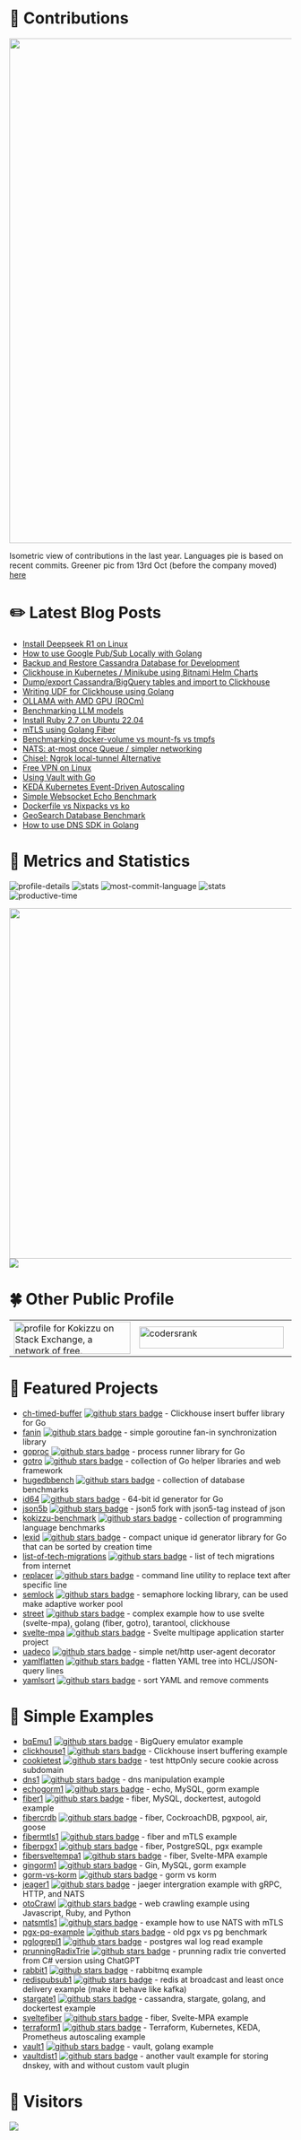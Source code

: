 # :sparkling_heart: Contributions

<a href="./profile-3d-contrib/profile-night-green.svg">
    <img width="900em" src="./profile-3d-contrib/profile-night-green.svg">
</a>

Isometric view of contributions in the last year. Languages pie is based on recent commits. Greener pic from 13rd Oct (before the company moved) [here](//raw.githubusercontent.com/kokizzu/kokizzu/1f9cb8e7c8c6c5712c22b13024a8296c5245f6e1/profile-3d-contrib/profile-night-green.svg)

# :pencil2: Latest Blog Posts

<!-- BLOG-POST-LIST:START -->
- [Install Deepseek R1 on Linux](https://kokizzu.blogspot.com/2025/01/install-deepseek-r1-on-linux.html)
- [How to use Google Pub/Sub Locally with Golang](https://kokizzu.blogspot.com/2024/06/how-to-use-google-pubsub-locally-with-go.html)
- [Backup and Restore Cassandra Database for Development](https://kokizzu.blogspot.com/2024/06/backup-and-restore-cassandra-database.html)
- [Clickhouse in Kubernetes / Minikube using Bitnami Helm Charts](https://kokizzu.blogspot.com/2024/03/clickhouse-in-kubernetes-minikube-using.html)
- [Dump/export Cassandra/BigQuery tables and import to Clickhouse](https://kokizzu.blogspot.com/2024/02/dump-cassandrabigquery-and-import-to.html)
- [Writing UDF for Clickhouse using Golang](https://kokizzu.blogspot.com/2024/02/writing-udf-for-clickhouse-using-golang.html)
- [OLLAMA with AMD GPU &lpar;ROCm&rpar;](https://kokizzu.blogspot.com/2024/01/ollama-with-amd-gpu-rocm.html)
- [Benchmarking LLM models](https://kokizzu.blogspot.com/2023/12/benchmarking-llm-models.html)
- [Install Ruby 2.7 on Ubuntu 22.04](https://kokizzu.blogspot.com/2023/11/install-ruby-27-on-ubuntu-2204.html)
- [mTLS using Golang Fiber](https://kokizzu.blogspot.com/2023/11/mlts-using-golang-fiber.html)
- [Benchmarking docker-volume vs mount-fs vs tmpfs](https://kokizzu.blogspot.com/2023/10/benchmarking-docker-volume-vs-mount-fs.html)
- [NATS: at-most once Queue / simpler networking](https://kokizzu.blogspot.com/2023/10/nats-at-most-once-queue-simpler.html)
- [Chisel: Ngrok local-tunnel Alternative](https://kokizzu.blogspot.com/2023/09/chisel-ngrok-local-tunnel-alternative.html)
- [Free VPN on Linux](https://kokizzu.blogspot.com/2023/08/free-vpn-on-linux.html)
- [Using Vault with Go](https://kokizzu.blogspot.com/2023/07/using-vault-with-go.html)
- [KEDA Kubernetes Event-Driven Autoscaling](https://kokizzu.blogspot.com/2023/07/keda-kubernetes-event-driven-autoscaling.html)
- [Simple Websocket Echo Benchmark](https://kokizzu.blogspot.com/2023/06/simple-websocket-echo-benchmark.html)
- [Dockerfile vs Nixpacks vs ko](https://kokizzu.blogspot.com/2023/05/dockerfile-vs-nixpacks.html)
- [GeoSearch Database Benchmark](https://kokizzu.blogspot.com/2023/04/geosearch-database-benchmark.html)
- [How to use DNS SDK in Golang](https://kokizzu.blogspot.com/2023/04/how-to-use-dns-sdk-in-golang.html)
<!-- BLOG-POST-LIST:END -->

# :dizzy: Metrics and Statistics

![profile-details](profile-summary-card-output/nord_dark/0-profile-details.svg)
![stats](profile-summary-card-output/nord_dark/1-repos-per-language.svg)
![most-commit-language](profile-summary-card-output/nord_dark/2-most-commit-language.svg)
![stats](profile-summary-card-output/nord_dark/3-stats.svg)
![productive-time](profile-summary-card-output/nord_dark/4-productive-time.svg)

<img width="625em" src="./github-metrics.svg" />
<img src="https://wakatime.com/share/@kokizzu/6dd07cd1-a350-4e55-9166-c0de2a126b7e.svg"></img>

# :four_leaf_clover: Other Public Profile

<table>
    <tr>
        <td>
<a href="https://stackexchange.com/users/1262084"><img src="https://stackexchange.com/users/flair/1262084.png" width="208" height="58" alt="profile for Kokizzu on Stack Exchange, a network of free, community-driven Q&amp;A sites" title="profile for Kokizzu on Stack Exchange, a network of free, community-driven Q&amp;A sites"></a>
        </td><td>
<a href="https://profile.codersrank.io/user/kokizzu"><img src="https://codersrank.io/wp-content/uploads/2019/11/cr-logo-horizontal-1.svg" alt="codersrank" width="258" height="39"></a>
        </td><td>
<a class="badge-base__link LI-simple-link" href="https://id.linkedin.com/in/kokizzu?trk=profile-badge">
<img src="https://img.shields.io/badge/LinkedIn-0077B5?style=for-the-badge&logo=linkedin&logoColor=white">
</a>
        </td><td>
<a href="https://medium.com/@kokizzu" target="_blank"><img alt="Medium" src="https://img.shields.io/badge/medium-%2312100E.svg?&style=for-the-badge&logo=medium&logoColor=white" /></a>
        </td>
    </tr>
</table>

# 🥇 Featured Projects

- [ch-timed-buffer](//github.com/kokizzu/ch-timed-buffer) [![github stars badge](https://img.shields.io/github/stars/kokizzu/ch-timed-buffer?style=flat)](https://github.com/kokizzu/ch-timed-buffer/stargazers) - Clickhouse insert buffer library for Go
- [fanin](//github.com/kokizzu/fanin) [![github stars badge](https://img.shields.io/github/stars/kokizzu/fanin?style=flat)](https://github.com/kokizzu/fanin/stargazers) - simple goroutine fan-in synchronization library
- [goproc](//github.com/kokizzu/goproc) [![github stars badge](https://img.shields.io/github/stars/kokizzu/goproc?style=flat)](https://github.com/kokizzu/goproc/stargazers) - process runner library for Go
- [gotro](//github.com/kokizzu/gotro) [![github stars badge](https://img.shields.io/github/stars/kokizzu/gotro?style=flat)](https://github.com/kokizzu/gotro/stargazers) - collection of Go helper libraries and web framework
- [hugedbbench](//github.com/kokizzu/hugedbbench) [![github stars badge](https://img.shields.io/github/stars/kokizzu/hugedbbench?style=flat)](https://github.com/kokizzu/hugedbbench/stargazers) - collection of database benchmarks
- [id64](//github.com/kokizzu/id64) [![github stars badge](https://img.shields.io/github/stars/kokizzu/id64?style=flat)](https://github.com/kokizzu/id64/stargazers) - 64-bit id generator for Go
- [json5b](//github.com/kokizzu/json5b) [![github stars badge](https://img.shields.io/github/stars/kokizzu/json5b?style=flat)](https://github.com/kokizzu/json5b/stargazers) - json5 fork with json5-tag instead of json
- [kokizzu-benchmark](//github.com/kokizzu/kokizzu-benchmark) [![github stars badge](https://img.shields.io/github/stars/kokizzu/kokizzu-benchmark?style=flat)](https://github.com/kokizzu/kokizzu-benchmark/stargazers) - collection of programming language benchmarks
- [lexid](//github.com/kokizzu/lexid) [![github stars badge](https://img.shields.io/github/stars/kokizzu/lexid?style=flat)](https://github.com/kokizzu/lexid/stargazers) - compact unique id generator library for Go that can be sorted by creation time
- [list-of-tech-migrations](//github.com/kokizzu/list-of-tech-migrations) [![github stars badge](https://img.shields.io/github/stars/kokizzu/list-of-tech-migrations?style=flat)](https://github.com/kokizzu/list-of-tech-migrations/stargazers) - list of tech migrations from internet
- [replacer](//github.com/kokizzu/replacer) [![github stars badge](https://img.shields.io/github/stars/kokizzu/replacer?style=flat)](https://github.com/kokizzu/replacer/stargazers) - command line utility to replace text after specific line
- [semlock](//github.com/kokizzu/semlock)  [![github stars badge](https://img.shields.io/github/stars/kokizzu/semlock?style=flat)](https://github.com/kokizzu/semlock/stargazers) - semaphore locking library, can be used make adaptive worker pool
- [street](//github.com/kokizzu/street) [![github stars badge](https://img.shields.io/github/stars/kokizzu/street?style=flat)](https://github.com/kokizzu/street/stargazers) - complex example how to use svelte (svelte-mpa), golang (fiber, gotro), tarantool, clickhouse
- [svelte-mpa](//github.com/kokizzu/svelte-mpa) [![github stars badge](https://img.shields.io/github/stars/kokizzu/svelte-mpa?style=flat)](https://github.com/kokizzu/svelte-mpa/stargazers) - Svelte multipage application starter project
- [uadeco](//github.com/kokizzu/uadeco) [![github stars badge](https://img.shields.io/github/stars/kokizzu/uadeco?style=flat)](https://github.com/kokizzu/uadeco/stargazers) - simple net/http user-agent decorator
- [yamlflatten](//github.com/kokizzu/yamlflatten) [![github stars badge](https://img.shields.io/github/stars/kokizzu/yamlflatten?style=flat)](https://github.com/kokizzu/yamlflatten/stargazers) - flatten YAML tree into HCL/JSON-query lines
- [yamlsort](//github.com/kokizzu/yamlsort) [![github stars badge](https://img.shields.io/github/stars/kokizzu/yamlsort?style=flat)](https://github.com/kokizzu/yamlsort/stargazers) - sort YAML and remove comments

# 🥈 Simple Examples
- [bqEmu1](//github.com/kokizzu/bqEmu1) [![github stars badge](https://img.shields.io/github/stars/kokizzu/bqEmu1?style=flat)](https://github.com/kokizzu/bqEmu1/stargazers) - BigQuery emulator example
- [clickhouse1](//github.com/kokizzu/clickhouse1) [![github stars badge](https://img.shields.io/github/stars/kokizzu/clickhouse1?style=flat)](https://github.com/kokizzu/clickhouse1/stargazers) - Clickhouse insert buffering example
- [cookietest](//github.com/kokizzu/cookietest) [![github stars badge](https://img.shields.io/github/stars/kokizzu/cookietest?style=flat)](https://github.com/kokizzu/cookietest/stargazers) - test httpOnly secure cookie across subdomain
- [dns1](//github.com/kokizzu/dns1) [![github stars badge](https://img.shields.io/github/stars/kokizzu/dns1?style=flat)](https://github.com/kokizzu/dns1/stargazers) - dns manipulation example
- [echogorm1](//github.com/kokizzu/echogorm1) [![github stars badge](https://img.shields.io/github/stars/kokizzu/echogorm1?style=flat)](https://github.com/kokizzu/echogorm1/stargazers) - echo, MySQL, gorm example
- [fiber1](//github.com/kokizzu/fiber1) [![github stars badge](https://img.shields.io/github/stars/kokizzu/fiber1?style=flat)](https://github.com/kokizzu/fiber1/stargazers) - fiber, MySQL, dockertest, autogold example
- [fibercrdb](//github.com/kokizzu/fibercrdb) [![github stars badge](https://img.shields.io/github/stars/kokizzu/fibercrdb?style=flat)](https://github.com/kokizzu/fibercrdb/stargazers) - fiber, CockroachDB, pgxpool, air, goose
- [fibermtls1](//github.com/kokizzu/fibermtls1) [![github stars badge](https://img.shields.io/github/stars/kokizzu/fibermtls1?style=flat)](https://github.com/kokizzu/fibermtls1/stargazers) - fiber and mTLS example
- [fiberpgx1](//github.com/kokizzu/fiberpgx1) [![github stars badge](https://img.shields.io/github/stars/kokizzu/fiberpgx1?style=flat)](https://github.com/kokizzu/fiberpgx1/stargazers) - fiber, PostgreSQL, pgx example
- [fibersveltempa1](//github.com/kokizzu/fibersveltempa1) [![github stars badge](https://img.shields.io/github/stars/kokizzu/fibersveltempa1?style=flat)](https://github.com/kokizzu/fiberpgx1/stargazers) - fiber, Svelte-MPA example
- [gingorm1](//github.com/kokizzu/gingorm1) [![github stars badge](https://img.shields.io/github/stars/kokizzu/gingorm1?style=flat)](https://github.com/kokizzu/gingorm1/stargazers) - Gin, MySQL, gorm example
- [gorm-vs-korm](//github.com/kokizzu/gorm-vs-korm) [![github stars badge](https://img.shields.io/github/stars/kokizzu/gorm-vs-korm?style=flat)](https://github.com/kokizzu/gorm-vs-korm/stargazers) - gorm vs korm
- [jeager1](//github.com/kokizzu/jeager1) [![github stars badge](https://img.shields.io/github/stars/kokizzu/jeager1?style=flat)](https://github.com/kokizzu/jeager1/stargazers) - jaeger intergration example with gRPC, HTTP, and NATS
- [otoCrawl](//github.com/kokizzu/otoCrawl) [![github stars badge](https://img.shields.io/github/stars/kokizzu/otoCrawl?style=flat)](https://github.com/kokizzu/otoCrawl/stargazers) - web crawling example using Javascript, Ruby, and Python
- [natsmtls1](//github.com/kokizzu/natsmtls1) [![github stars badge](https://img.shields.io/github/stars/kokizzu/natsmtls1?style=flat)](https://github.com/kokizzu/natsmtls1/stargazers) - example how to use NATS with mTLS
- [pgx-pq-example](//github.com/kokizzu/pgx-pq-example) [![github stars badge](https://img.shields.io/github/stars/kokizzu/pgx-pq-example?style=flat)](https://github.com/kokizzu/pgx-pq-example/stargazers) - old pgx vs pg benchmark
- [pglogrepl1](//github.com/kokizzu/pglogrepl1) [![github stars badge](https://img.shields.io/github/stars/kokizzu/pglogrepl1?style=flat)](https://github.com/kokizzu/pglogrepl1/stargazers) - postgres wal log read example
- [prunningRadixTrie](//github.com/kokizzu/prunningRadixTrie) [![github stars badge](https://img.shields.io/github/stars/kokizzu/prunningRadixTrie?style=flat)](https://github.com/kokizzu/prunningRadixTrie/stargazers) - prunning radix trie converted from C# version using ChatGPT
- [rabbit1](//github.com/kokizzu/rabbit1) [![github stars badge](https://img.shields.io/github/stars/kokizzu/rabbit1?style=flat)](https://github.com/kokizzu/rabbit1/stargazers) - rabbitmq example
- [redispubsub1](//github.com/kokizzu/redispubsub1) [![github stars badge](https://img.shields.io/github/stars/kokizzu/redispubsub1?style=flat)](https://github.com/kokizzu/redispubsub1/stargazers) - redis at broadcast and least once delivery example (make it behave like kafka)
- [stargate1](//github.com/kokizzu/stargate1) [![github stars badge](https://img.shields.io/github/stars/kokizzu/stargate1?style=flat)](https://github.com/kokizzu/stargate1/stargazers) - cassandra, stargate, golang, and dockertest example
- [sveltefiber](//github.com/kokizzu/sveltefiber) [![github stars badge](https://img.shields.io/github/stars/kokizzu/sveltefiber?style=flat)](https://github.com/kokizzu/sveltefiber/stargazers) - fiber, Svelte-MPA example
- [terraform1](//github.com/kokizzu/terraform1) [![github stars badge](https://img.shields.io/github/stars/kokizzu/terraform1?style=flat)](https://github.com/kokizzu/terraform1/stargazers) - Terraform, Kubernetes, KEDA, Prometheus autoscaling example
- [vault1](//github.com/kokizzu/vault1) [![github stars badge](https://img.shields.io/github/stars/kokizzu/vault1?style=flat)](https://github.com/kokizzu/vault1/stargazers) - vault, golang example
- [vaultdist1](//github.com/kokizzu/vaultdist1) [![github stars badge](https://img.shields.io/github/stars/kokizzu/vaultdist1?style=flat)](https://github.com/kokizzu/vaultdist1/stargazers) - another vault example for storing dnskey, with and without custom vault plugin

# :dragon_face: Visitors
  <img src="https://profile-counter.glitch.me/kokizzu/count.svg" />
